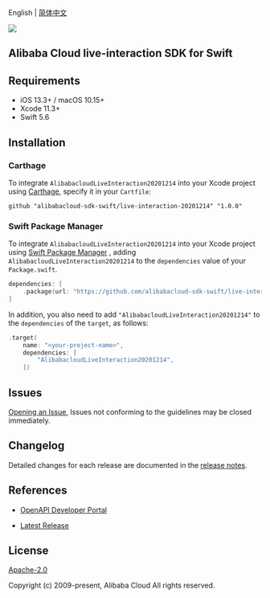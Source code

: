 English | [简体中文](README-CN.md)

![](https://aliyunsdk-pages.alicdn.com/icons/AlibabaCloud.svg)

## Alibaba Cloud live-interaction SDK for Swift

## Requirements

- iOS 13.3+ / macOS 10.15+
- Xcode 11.3+
- Swift 5.6

## Installation

### Carthage

To integrate `AlibabacloudLiveInteraction20201214` into your Xcode project using [Carthage](https://github.com/Carthage/Carthage), specify it in your `Cartfile`:

```ogdl
github "alibabacloud-sdk-swift/live-interaction-20201214" "1.0.0"
```

### Swift Package Manager

To integrate `AlibabacloudLiveInteraction20201214` into your Xcode project using [Swift Package Manager](https://swift.org/package-manager/) , adding `AlibabacloudLiveInteraction20201214` to the `dependencies` value of your `Package.swift`.

```swift
dependencies: [
    .package(url: "https://github.com/alibabacloud-sdk-swift/live-interaction-20201214.git", from: "1.0.0")
]
```

In addition, you also need to add `"AlibabacloudLiveInteraction20201214"` to the `dependencies` of the `target`, as follows:

```swift
.target(
    name: "<your-project-name>",
    dependencies: [
        "AlibabacloudLiveInteraction20201214",
    ])
```

## Issues

[Opening an Issue](https://github.com/alibabacloud-sdk-swift/live-interaction-20201214/issues/new), Issues not conforming to the guidelines may be closed immediately.

## Changelog

Detailed changes for each release are documented in the [release notes](./ChangeLog.txt).

## References

* [OpenAPI Developer Portal](https://next.api.alibabacloud.com/home)
- [Latest Release](https://github.com/alibabacloud-sdk-swift/live-interaction-20201214)

## License

[Apache-2.0](http://www.apache.org/licenses/LICENSE-2.0)

Copyright (c) 2009-present, Alibaba Cloud All rights reserved.
